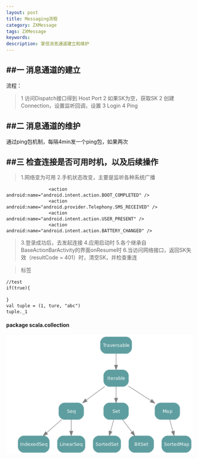```yaml
---
layout: post
title: Messaging流程
category: ZXMessage
tags: ZXMessage
keywords:
description: 掌信消息通道建立和维护
---
```


##一 消息通道的建立
---  

流程：
> 1 访问Dispatch接口得到 Host Port 
> 2 如果SK为空，获取SK
> 2 创建Connection，设置监听回调，设置 
> 3 Login 
> 4 Ping

##二 消息通道的维护
---  

通过ping包机制，每隔4min发一个ping包，如果两次

##三 检查连接是否可用时机，以及后续操作
---  

> 1.网络变为可用
> 2.手机状态改变，主要是监听各种系统广播

```  
                <action android:name="android.intent.action.BOOT_COMPLETED" />
                <action android:name="android.provider.Telephony.SMS_RECEIVED" />
                <action android:name="android.intent.action.USER_PRESENT" />
                <action android:name="android.intent.action.BATTERY_CHANGED" />
```  

> 3.登录成功后，去发起连接
> 4.应用启动时
> 5.各个继承自BaseActionBarActivity的界面onResume时
> 6.当访问网络接口，返回SK失效（resultCode = 401）时，清空SK，并检查重连


> 标签  

```
//test
if(true){
  
}
val tuple = (1, ture, "abc")  
tuple._1
```  

#### package scala.collection  


![collection](/public/img/collection.png)  
